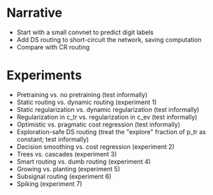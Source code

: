 # Narrative

- Start with a small convnet to predict digit labels
- Add DS routing to short-circuit the network, saving computation
- Compare with CR routing

# Experiments

- Pretraining vs. no pretraining (test informally)
- Static routing vs. dynamic routing (experiment 1)
- Static regularization vs. dynamic regularization (test informally)
- Regularization in c_tr vs. regularization in c_ev (test informally)
- Optimistic vs. pragmatic cost regression (test informally)
- Exploration-safe DS routing (treat the "explore" fraction of p_tr as constant; test informally)
- Decision smoothing vs. cost regression (experiment 2)
- Trees vs. cascades (experiment 3)
- Smart routing vs. dumb routing (experiment 4)
- Growing vs. planting (experiment 5)
- Subsignal routing (experiment 6)
- Spiking (experiment 7)
